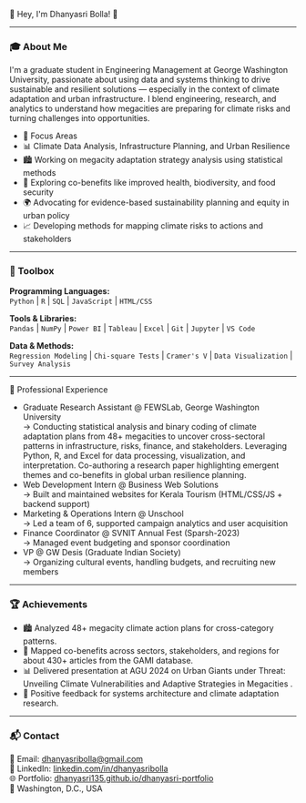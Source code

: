 👋 Hey, I'm Dhanyasri Bolla! 🌱

---

### 🎓 About Me  
I'm a graduate student in Engineering Management at George Washington University, passionate about using data and systems thinking to drive sustainable and resilient solutions — especially in the context of climate adaptation and urban infrastructure. I blend engineering, research, and analytics to understand how megacities are preparing for climate risks and turning challenges into opportunities.

- 📌 Focus Areas  
- 📊 Climate Data Analysis, Infrastructure Planning, and Urban Resilience  
- 🏙️ Working on megacity adaptation strategy analysis using statistical methods  
- 🧠 Exploring co-benefits like improved health, biodiversity, and food security  
- 🌍 Advocating for evidence-based sustainability planning and equity in urban policy  
- 📈 Developing methods for mapping climate risks to actions and stakeholders  

---

### 🧰 Toolbox  
**Programming Languages:**  
`Python` | `R` | `SQL` | `JavaScript` | `HTML/CSS`  

**Tools & Libraries:**  
`Pandas` | `NumPy` | `Power BI` | `Tableau` | `Excel` | `Git` | `Jupyter` | `VS Code`  

**Data & Methods:**  
`Regression Modeling` | `Chi-square Tests` | `Cramer's V` | `Data Visualization` | `Survey Analysis`  

---

💼 Professional Experience 
- Graduate Research Assistant @ FEWSLab, George Washington University  
  → Conducting statistical analysis and binary coding of climate adaptation plans from 48+ megacities to uncover cross-sectoral patterns in infrastructure, risks, finance, and stakeholders. Leveraging Python, R, and Excel for data processing, visualization, and interpretation. Co-authoring a research paper highlighting emergent themes and co-benefits in global urban resilience planning.
- Web Development Intern @ Business Web Solutions  
  → Built and maintained websites for Kerala Tourism (HTML/CSS/JS + backend support)  
- Marketing & Operations Intern @ Unschool  
  → Led a team of 6, supported campaign analytics and user acquisition  
- Finance Coordinator @ SVNIT Annual Fest (Sparsh-2023)  
  → Managed event budgeting and sponsor coordination  
- VP @ GW Desis (Graduate Indian Society)  
  → Organizing cultural events, handling budgets, and recruiting new members  

---

### 🏆 Achievements  
- 🏙️ Analyzed 48+ megacity climate action plans for cross-category patterns.
- 🌿 Mapped co-benefits across sectors, stakeholders, and regions for about 430+ articles from the GAMI database.
- 📊 Delivered presentation at AGU 2024 on Urban Giants under Threat: Unveiling Climate Vulnerabilities and Adaptive Strategies in Megacities .
- 🌟 Positive feedback for systems architecture and climate adaptation research.

---

### 📬 Contact  
📧 Email: dhanyasribolla@gmail.com  
🔗 LinkedIn: [linkedin.com/in/dhanyasribolla](https://www.linkedin.com/in/dhanyasribolla)  
🌐 Portfolio: [dhanyasri135.github.io/dhanyasri-portfolio](https://dhanyasri135.github.io/dhanyasri-portfolio)  
📍 Washington, D.C., USA  

